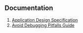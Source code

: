 ## Documentation

1. [Application Design Specification](doc/ApplicationDesignSpecification.md)
2. [Avoid Debugging Pitfalls Guide](doc/Debug.md)
